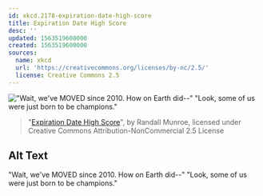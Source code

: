 ```yaml
---
id: xkcd.2178-expiration-date-high-score
title: Expiration Date High Score
desc: ''
updated: 1563519600000
created: 1563519600000
sources:
  name: xkcd
  url: 'https://creativecommons.org/licenses/by-nc/2.5/'
  license: Creative Commons 2.5
---
```

!["Wait, we've MOVED since 2010. How on Earth did--" "Look, some of us were just born to be champions."](https://imgs.xkcd.com/comics/expiration_date_high_score.png)
> "[Expiration Date High Score](https://xkcd.com/2178/)", by Randall Munroe, licensed under Creative Commons Attribution-NonCommercial 2.5 License

## Alt Text
"Wait, we've MOVED since 2010. How on Earth did--" "Look, some of us were just born to be champions."
